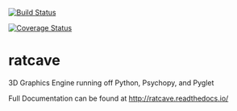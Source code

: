 [![Build Status](https://travis-ci.org/neuroneuro15/ratcave.svg?branch=master)](https://travis-ci.org/neuroneuro15/ratcave)

[![Coverage Status](https://coveralls.io/repos/github/neuroneuro15/ratcave/badge.svg?branch=master)](https://coveralls.io/github/neuroneuro15/ratcave?branch=master)
# ratcave
3D Graphics Engine running off Python, Psychopy, and Pyglet

Full Documentation can be found at http://ratcave.readthedocs.io/



